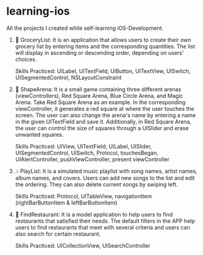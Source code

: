 # learning-ios
All the projects I created while self-learning iOS-Development.

1. 📝 GroceryList: It is an application that allows users to create their own grocery list by entering items and the corresponding quantities. The list will display in ascending or descending order, depending on users' choices. 

    Skills Practiced: UILabel, UITextField, UIButton, UITextView, UISwitch, UISegmentedControl, NSLayoutConstraint

2. 🔵 ShapeArena: It is a small game containing three different arenas (viewControllers), Red Square Arena, Blue Circle Arena, and Magic Arena. Take Red Square Arena as an example. In the corresponding viewController, it generates a red square at where the user touches the screen. The user can also change the arena's name by entering a name in the given UITextField and save it. Additionally, in Red Square Arena, the user can control the size of squares through a UISlider and erase unwanted squares. 

    Skills Practiced: UIView, UITextField, UILabel, UISlider, UISegmentedControl, UISwitch, Protocol, touchesBegan, UIAlertController, pushViewController, present viewController

3. 🎶 PlayList: It is a simulated music playlist with song names, artist names, album names, and covers. Users can add new songs to the list and edit the ordering. They can also delete current songs by swiping left.

    Skills Practiced: Protocol, UITableView, navigationItem (rightBarButtonItem & leftBarButtonItem)
    
4. 🍔 FindRestaurant: It is a model application to help users to find restaurants that satisfied their needs. The default filters in the APP help users to find restaurants that meet with several criteria and users can also search for certain restaurant.

    Skills Practiced: UICollectionView, UISearchController
